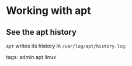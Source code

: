 # Working with apt

## See the apt history

`apt` writes its history in `/var/log/apt/history.log`.

tags: admin apt linux
